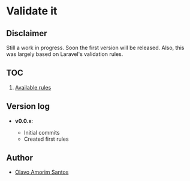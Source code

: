 # Validate it

## Disclaimer

Still a work in progress. Soon the first version will be released. Also, this was largely based on Laravel's validation rules.

## TOC

1. [Available rules](/rules/README.md)

## Version log

- **v0.0.x**:

  - Initial commits
  - Created first rules

## Author

- [Olavo Amorim Santos](https://github.com/olavoasantos/)
